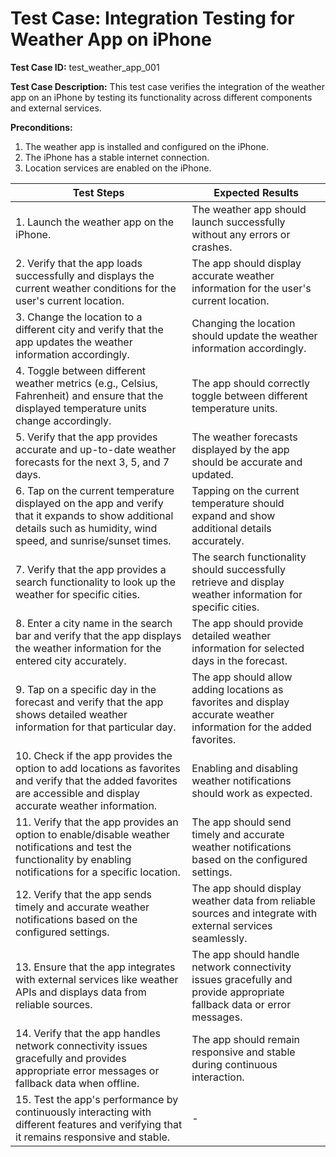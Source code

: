 # Test Case: Integration Testing for Weather App on iPhone

**Test Case ID:** test_weather_app_001

**Test Case Description:** This test case verifies the integration of the weather app on an iPhone by testing its functionality across different components and external services.

**Preconditions:**
1. The weather app is installed and configured on the iPhone.
2. The iPhone has a stable internet connection.
3. Location services are enabled on the iPhone.

| Test Steps                                                                                                                 | Expected Results                                                                                        |
| -------------------------------------------------------------------------------------------------------------------------- | ------------------------------------------------------------------------------------------------------- |
| 1. Launch the weather app on the iPhone.                                                                                   | The weather app should launch successfully without any errors or crashes.                               |
| 2. Verify that the app loads successfully and displays the current weather conditions for the user's current location.     | The app should display accurate weather information for the user's current location.                   |
| 3. Change the location to a different city and verify that the app updates the weather information accordingly.            | Changing the location should update the weather information accordingly.                                |
| 4. Toggle between different weather metrics (e.g., Celsius, Fahrenheit) and ensure that the displayed temperature units change accordingly. | The app should correctly toggle between different temperature units.                               |
| 5. Verify that the app provides accurate and up-to-date weather forecasts for the next 3, 5, and 7 days.                    | The weather forecasts displayed by the app should be accurate and updated.                             |
| 6. Tap on the current temperature displayed on the app and verify that it expands to show additional details such as humidity, wind speed, and sunrise/sunset times. | Tapping on the current temperature should expand and show additional details accurately.           |
| 7. Verify that the app provides a search functionality to look up the weather for specific cities.                          | The search functionality should successfully retrieve and display weather information for specific cities. |
| 8. Enter a city name in the search bar and verify that the app displays the weather information for the entered city accurately. | The app should provide detailed weather information for selected days in the forecast.                |
| 9. Tap on a specific day in the forecast and verify that the app shows detailed weather information for that particular day.  | The app should allow adding locations as favorites and display accurate weather information for the added favorites. |
| 10. Check if the app provides the option to add locations as favorites and verify that the added favorites are accessible and display accurate weather information. | Enabling and disabling weather notifications should work as expected.                          |
| 11. Verify that the app provides an option to enable/disable weather notifications and test the functionality by enabling notifications for a specific location. | The app should send timely and accurate weather notifications based on the configured settings. |
| 12. Verify that the app sends timely and accurate weather notifications based on the configured settings.                   | The app should display weather data from reliable sources and integrate with external services seamlessly. |
| 13. Ensure that the app integrates with external services like weather APIs and displays data from reliable sources.         | The app should handle network connectivity issues gracefully and provide appropriate fallback data or error messages. |
| 14. Verify that the app handles network connectivity issues gracefully and provides appropriate error messages or fallback data when offline. | The app should remain responsive and stable during continuous interaction.                       |
| 15. Test the app's performance by continuously interacting with different features and verifying that it remains responsive and stable. | -                                                                                             |
